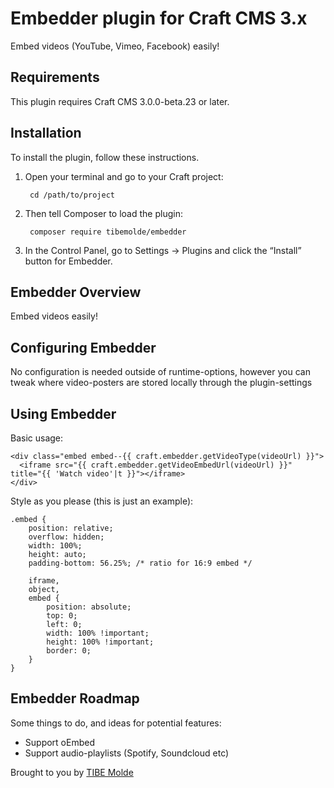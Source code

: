 # Embedder plugin for Craft CMS 3.x

Embed videos (YouTube, Vimeo, Facebook) easily!

## Requirements

This plugin requires Craft CMS 3.0.0-beta.23 or later.

## Installation

To install the plugin, follow these instructions.

1. Open your terminal and go to your Craft project:

        cd /path/to/project

2. Then tell Composer to load the plugin:

        composer require tibemolde/embedder

3. In the Control Panel, go to Settings → Plugins and click the “Install” button for Embedder.

## Embedder Overview

Embed videos easily!

## Configuring Embedder

No configuration is needed outside of runtime-options, however you can tweak where video-posters are stored locally through the plugin-settings

## Using Embedder

Basic usage:

    <div class="embed embed--{{ craft.embedder.getVideoType(videoUrl) }}">
      <iframe src="{{ craft.embedder.getVideoEmbedUrl(videoUrl) }}" title="{{ 'Watch video'|t }}"></iframe>
    </div>
    
    
Style as you please (this is just an example):


    .embed {
	    position: relative;
	    overflow: hidden;
	    width: 100%;
	    height: auto;
	    padding-bottom: 56.25%; /* ratio for 16:9 embed */

	    iframe,
	    object,
	    embed {
		    position: absolute;
		    top: 0;
		    left: 0;
		    width: 100% !important;
		    height: 100% !important;
		    border: 0;
	    }
    }

## Embedder Roadmap

Some things to do, and ideas for potential features:

* Support oEmbed
* Support audio-playlists (Spotify, Soundcloud etc)

Brought to you by [TIBE Molde](https://github.com/tibemolde)
